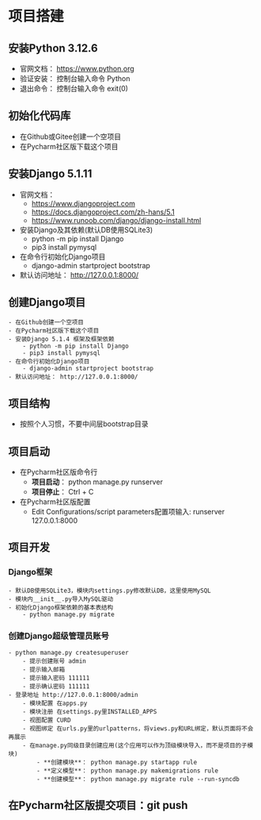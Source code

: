 # 项目搭建

## 安装Python 3.12.6
   - 官网文档： https://www.python.org 
   - 验证安装： 控制台输入命令 Python
   - 退出命令： 控制台输入命令 exit(0)
## 初始化代码库
   - 在Github或Gitee创建一个空项目
   - 在Pycharm社区版下载这个项目
## 安装Django 5.1.11
   - 官网文档：
      - https://www.djangoproject.com
      - https://docs.djangoproject.com/zh-hans/5.1
      - https://www.runoob.com/django/django-install.html
   - 安装Django及其依赖(默认DB使用SQLite3)
      - python -m pip install Django
      - pip3 install pymysql
   - 在命令行初始化Django项目
      - django-admin startproject bootstrap
   - 默认访问地址： http://127.0.0.1:8000/
## 创建Django项目
    - 在Github创建一个空项目
    - 在Pycharm社区版下载这个项目
    - 安装Django 5.1.4 框架及框架依赖
        - python -m pip install Django
        - pip3 install pymysql
    - 在命令行初始化Django项目
        - django-admin startproject bootstrap
    - 默认访问地址： http://127.0.0.1:8000/
## 项目结构
   - 按照个人习惯，不要中间层bootstrap目录
## 项目启动
   - 在Pycharm社区版命令行
     - **项目启动**： python manage.py runserver
     - **项目停止**： Ctrl + C
   - 在Pycharm社区版配置
     - Edit Configurations/script parameters配置项输入: runserver 127.0.0.1:8000
## 项目开发
### Django框架
    - 默认DB使用SQLite3，模块内settings.py修改默认DB，这里使用MySQL
    - 模块内__init__.py导入MySQL驱动
    - 初始化Django框架依赖的基本表结构
        - python manage.py migrate
### 创建Django超级管理员账号
    - python manage.py createsuperuser
        - 提示创建账号 admin
        - 提示输入邮箱 
        - 提示输入密码 111111
        - 提示确认密码 111111
    - 登录地址 http://127.0.0.1:8000/admin
        - 模块配置 在apps.py
        - 模块注册 在settings.py里INSTALLED_APPS
        - 视图配置 CURD
        - 视图绑定 在urls.py里的urlpatterns，将views.py和URL绑定，默认页面将不会再展示
        - 在manage.py同级目录创建应用(这个应用可以作为顶级模块导入，而不是项目的子模块)
            - **创建模块**： python manage.py startapp rule
            - **定义模型**： python manage.py makemigrations rule
            - **创建模型**： python manage.py migrate rule --run-syncdb
## 在Pycharm社区版提交项目：git push
